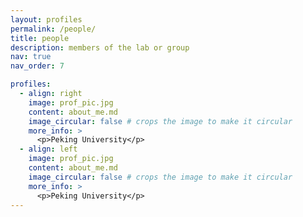 ```yaml
---
layout: profiles
permalink: /people/
title: people
description: members of the lab or group
nav: true
nav_order: 7

profiles:
  - align: right
    image: prof_pic.jpg
    content: about_me.md
    image_circular: false # crops the image to make it circular
    more_info: >
      <p>Peking University</p>
  - align: left
    image: prof_pic.jpg
    content: about_me.md
    image_circular: false # crops the image to make it circular
    more_info: >
      <p>Peking University</p>
---
```

